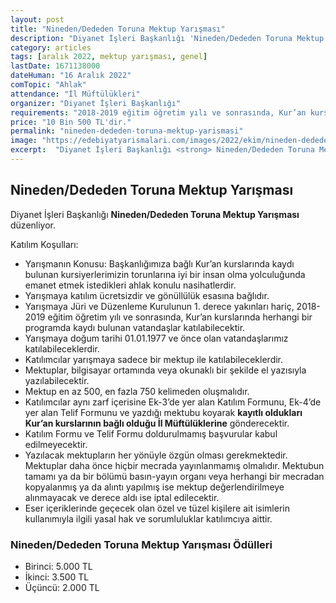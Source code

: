 ```yaml
---
layout: post
title: "Nineden/Dededen Toruna Mektup Yarışması"
description: "Diyanet İşleri Başkanlığı 'Nineden/Dededen Toruna Mektup Yarışması' düzenliyor."
category: articles
tags: [aralık 2022, mektup yarışması, genel]
lastDate: 1671138000
dateHuman: "16 Aralık 2022"
comTopic: "Ahlak"
attendance: "İl Müftülükleri"
organizer: "Diyanet İşleri Başkanlığı"
requirements: "2018-2019 eğitim öğretim yılı ve sonrasında, Kur’an kurslarında herhangi bir programda kaydı bulunan vatandaşlar katılabilir."
price: "10 Bin 500 TL'dir."
permalink: "nineden-dededen-toruna-mektup-yarismasi"
image: "https://edebiyatyarismalari.com/images/2022/ekim/nineden-dededen-toruna-mektup-yarismasi.jpg"
excerpt:  "Diyanet İşleri Başkanlığı <strong> Nineden/Dededen Toruna Mektup Yarışması </strong> düzenliyor."
---
```


## Nineden/Dededen Toruna Mektup Yarışması
Diyanet İşleri Başkanlığı **Nineden/Dededen Toruna Mektup Yarışması** düzenliyor.  

Katılım Koşulları:
- Yarışmanın Konusu: Başkanlığımıza bağlı Kur’an kurslarında kaydı bulunan kursiyerlerimizin torunlarına iyi bir insan olma yolculuğunda emanet etmek istedikleri ahlak konulu nasihatlerdir. 
- Yarışmaya katılım ücretsizdir ve gönüllülük esasına bağlıdır.
- Yarışmaya Jüri ve Düzenleme Kurulunun 1. derece yakınları hariç, 2018-2019 eğitim öğretim yılı ve sonrasında, Kur’an kurslarında herhangi bir programda kaydı bulunan vatandaşlar katılabilecektir.
- Yarışmaya doğum tarihi 01.01.1977 ve önce olan vatandaşlarımız katılabileceklerdir.
- Katılımcılar yarışmaya sadece bir mektup ile katılabileceklerdir.
- Mektuplar, bilgisayar ortamında veya okunaklı bir şekilde el yazısıyla yazılabilecektir.
- Mektup en az 500, en fazla 750 kelimeden oluşmalıdır.
- Katılımcılar aynı zarf içerisine Ek-3’de yer alan Katılım Formunu, Ek-4’de yer alan Telif Formunu ve yazdığı mektubu koyarak **kayıtlı oldukları Kur’an kurslarının bağlı olduğu İl Müftülüklerine** gönderecektir.
- Katılım Formu ve Telif Formu doldurulmamış başvurular kabul edilmeyecektir.
- Yazılacak mektupların her yönüyle özgün olması gerekmektedir. Mektuplar daha önce hiçbir mecrada yayınlanmamış olmalıdır. Mektubun tamamı ya da bir bölümü basın-yayın organı veya herhangi bir mecradan kopyalanmış ya da alıntı yapılmış ise mektup değerlendirilmeye alınmayacak ve derece aldı ise iptal edilecektir.
- Eser içeriklerinde geçecek olan özel ve tüzel kişilere ait isimlerin kullanımıyla ilgili yasal hak ve sorumluluklar katılımcıya aittir.


### Nineden/Dededen Toruna Mektup Yarışması Ödülleri
- Birinci: 5.000 TL
- İkinci: 3.500 TL
- Üçüncü: 2.000 TL